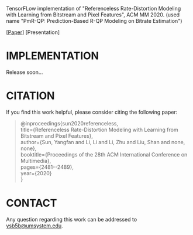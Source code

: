 TensorFLow implementation of "Referenceless Rate-Distortion Modeling with Learning from Bitstream and Pixel Features", ACM MM 2020. 
(used name "PmR-QP: Prediction-Based R-QP Modeling on Bitrate Estimation")
  
[[Paper](https://dl.acm.org/doi/pdf/10.1145/3394171.3413545)]
[Presentation]

# IMPLEMENTATION
>
Release soon...

# CITATION
>
If you find this work helpful, please consider citing the following paper:

>@inproceedings{sun2020referenceless,  
  title={Referenceless Rate-Distortion Modeling with Learning from Bitstream and Pixel Features},  
  author={Sun, Yangfan and Li, Li and Li, Zhu and Liu, Shan and none, none},  
  booktitle={Proceedings of the 28th ACM International Conference on Multimedia},  
  pages={2481--2489},  
  year={2020}  
}

# CONTACT
>
Any question regarding this work can be addressed to ysb5b@umsystem.edu.


